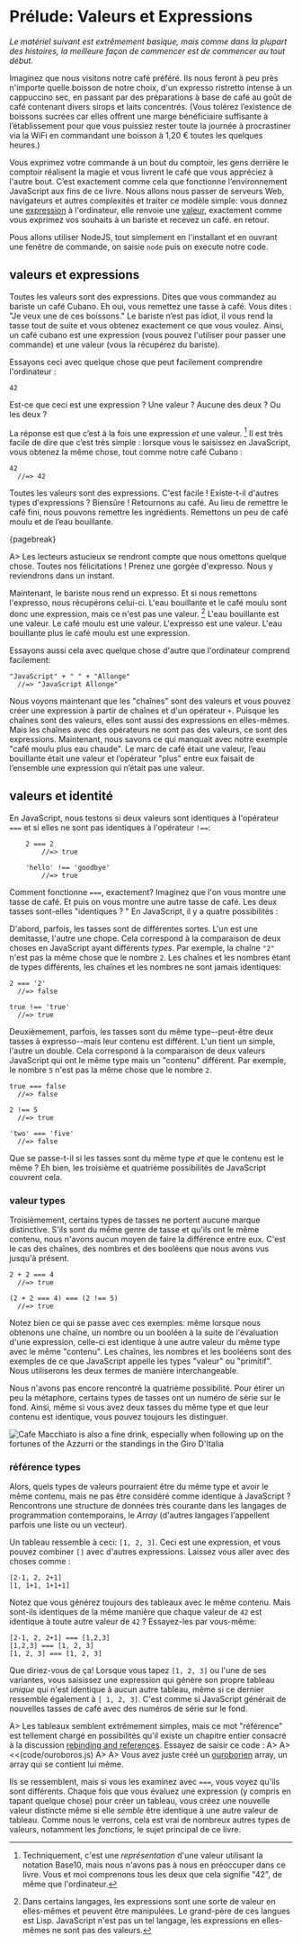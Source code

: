 # Prélude: Valeurs et Expressions

*Le matériel suivant est extrêmement basique, mais comme dans la plupart des histoires, la meilleure façon de commencer est de commencer au tout début.*

Imaginez que nous visitons notre café préféré. Ils nous feront à peu près n'importe quelle boisson de notre choix, d'un expresso ristretto intense à un cappuccino sec, en passant par des préparations à base de café au goût de café contenant divers sirops et laits concentrés. (Vous tolérez l’existence de boissons sucrées car elles offrent une marge bénéficiaire suffisante à l’établissement pour que vous puissiez rester toute la journée à procrastiner via la WiFi en commandant une boisson à 1,20 € toutes les quelques heures.)

Vous exprimez votre commande à un bout du comptoir, les gens derrière le comptoir réalisent la magie et vous livrent le café que vous appréciez à l'autre bout. C’est exactement comme cela que fonctionne l’environnement JavaScript aux fins de ce livre. Nous allons nous passer de serveurs Web, navigateurs et autres complexités et traiter ce modèle simple: vous donnez une [expression] à l'ordinateur, elle renvoie une [valeur], exactement comme vous exprimez vos souhaits à un bariste et recevez un café. en retour.

Pous allons utiliser NodeJS, tout simplement en l'installant et en ouvrant une fenêtre de commande, on saisie `node` puis on execute notre code.

[expression]: https://fr.wikipedia.org/wiki/Expression_(informatique)
[valeur]: https://fr.wikipedia.org/wiki/Valeur_(informatique)

## valeurs et expressions

Toutes les valeurs sont des expressions. Dites que vous commandez au bariste un café Cubano. Eh oui, vous remettez une tasse à café. Vous dites : "Je veux une de ces boissons." Le bariste n’est pas idiot, il vous rend la tasse tout de suite et vous obtenez exactement ce que vous voulez. Ainsi, un café cubano est une expression (vous pouvez l'utiliser pour passer une commande) et une valeur (vous la récupérez du bariste).

Essayons ceci avec quelque chose que peut facilement comprendre l'ordinateur :

    42

Est-ce que ceci est une expression ? Une valeur ? Aucune des deux ? Ou les deux ?

La réponse est que c’est à la fois une expression *et* une valeur. [^representation] Il est très facile de dire que c’est très simple : lorsque vous le saisissez en JavaScript, vous obtenez la même chose, tout comme notre café Cubano :

    42
      //=> 42

[^representation]: Techniquement, c'est une *représentation* d'une valeur utilisant la notation Base10, mais nous n'avons pas à nous en préoccuper dans ce livre. Vous et moi comprenons tous les deux que cela signifie "42", de même que l'ordinateur.

Toutes les valeurs sont des expressions. C'est facile ! Existe-t-il d'autres types d'expressions ? Biensûre ! Retournons au café. Au lieu de remettre le café fini, nous pouvons remettre les ingrédients. Remettons un peu de café moulu et de l’eau bouillante.

{pagebreak}

A> Les lecteurs astucieux se rendront compte que nous omettons quelque chose. Toutes nos félicitations ! Prenez une gorgée d'expresso. Nous y reviendrons dans un instant.

Maintenant, le bariste nous rend un expresso. Et si nous remettons l'expresso, nous récupérons celui-ci. L'eau bouillante et le café moulu sont donc une expression, mais ce n'est pas une valeur. [^homoiconicity] L'eau bouillante est une valeur. Le café moulu est une valeur. L'expresso est une valeur. L'eau bouillante plus le café moulu est une expression.

[^homoiconicity]: Dans certains langages, les expressions sont une sorte de valeur en elles-mêmes et peuvent être manipulées. Le grand-père de ces langues est Lisp. JavaScript n'est pas un tel langage, les expressions en elles-mêmes ne sont pas des valeurs.

Essayons aussi cela avec quelque chose d'autre que l'ordinateur comprend facilement:

    "JavaScript" + " " + "Allonge"
      //=> "JavaScript Allonge"

Nous voyons maintenant que les "chaînes" sont des valeurs et vous pouvez créer une expression à partir de chaînes et d'un opérateur `+`. Puisque les chaînes sont des valeurs, elles sont aussi des expressions en elles-mêmes. Mais les chaînes avec des opérateurs ne sont pas des valeurs, ce sont des expressions. Maintenant, nous savons ce qui manquait avec notre exemple "café moulu plus eau chaude". Le marc de café était une valeur, l’eau bouillante était une valeur et l’opérateur "plus" entre eux faisait de l’ensemble une expression qui n’était pas une valeur.

## valeurs et identité

En JavaScript, nous testons si deux valeurs sont identiques à l'opérateur `===` et si elles ne sont pas identiques à l'opérateur `!==`:

		2 === 2
			//=> true

		'hello' !== 'goodbye'
			//=> true

Comment fonctionne `===`, exactement? Imaginez que l'on vous montre une tasse de café. Et puis on vous montre une autre tasse de café. Les deux tasses sont-elles "identiques ? " En JavaScript, il y a quatre possibilités :

D'abord, parfois, les tasses sont de différentes sortes. L'un est une demitasse, l'autre une chope. Cela correspond à la comparaison de deux choses en JavaScript ayant différents *types*. Par exemple, la chaîne `"2"` n'est pas la même chose que le nombre `2`. Les chaînes et les nombres étant de types différents, les chaînes et les nombres ne sont jamais identiques:

    2 === '2'
      //=> false

    true !== 'true'
      //=> true

Deuxièmement, parfois, les tasses sont du même type--peut-être deux tasses à expresso--mais leur contenu est différent. L'un tient un simple, l'autre un double. Cela correspond à la comparaison de deux valeurs JavaScript qui ont le même type mais un "contenu" différent. Par exemple, le nombre `5` n'est pas la même chose que le nombre `2`.

    true === false
      //=> false

    2 !== 5
      //=> true

    'two' === 'five'
      //=> false

Que se passe-t-il si les tasses sont du même type *et* que le contenu est le même ? Eh bien, les troisième et quatrième possibilités de JavaScript couvrent cela.

### valeur types

Troisièmement, certains types de tasses ne portent aucune marque distinctive. S'ils sont du même genre de tasse et qu'ils ont le même contenu, nous n'avons aucun moyen de faire la différence entre eux. C'est le cas des chaînes, des nombres et des booléens que nous avons vus jusqu'à présent.

    2 + 2 === 4
      //=> true

    (2 + 2 === 4) === (2 !== 5)
      //=> true

Notez bien ce qui se passe avec ces exemples: même lorsque nous obtenons une chaîne, un nombre ou un booléen à la suite de l'évaluation d'une expression, celle-ci est identique à une autre valeur du même type avec le même "contenu". Les chaînes, les nombres et les booléens sont des exemples de ce que JavaScript appelle les types "valeur" ou "primitif". Nous utiliserons les deux termes de manière interchangeable.

Nous n'avons pas encore rencontré la quatrième possibilité. Pour étirer un peu la métaphore, certains types de tasses ont un numéro de série sur le fond. Ainsi, même si vous avez deux tasses du même type et que leur contenu est identique, vous pouvez toujours les distinguer.

![Cafe Macchiato is also a fine drink, especially when following up on the fortunes of the Azzurri or the standings in the Giro D'Italia](images/macchiato_1200.jpg)

### référence types

Alors, quels types de valeurs pourraient être du même type et avoir le même contenu, mais ne pas être considéré comme identique à JavaScript ? Rencontrons une structure de données très courante dans les langages de programmation contemporains, le *Array* (d'autres langages l'appellent parfois une liste ou un vecteur).

Un tableau ressemble à ceci: `[1, 2, 3]`. Ceci est une expression, et vous pouvez combiner `[]` avec d'autres expressions. Laissez vous aller avec des choses comme :

    [2-1, 2, 2+1]
    [1, 1+1, 1+1+1]

Notez que vous générez toujours des tableaux avec le même contenu. Mais sont-ils identiques de la même manière que chaque valeur de `42` est identique à toute autre valeur de `42` ? Essayez-les par vous-même:

    [2-1, 2, 2+1] === [1,2,3]
    [1,2,3] === [1, 2, 3]
    [1, 2, 3] === [1, 2, 3]

Que diriez-vous de ça! Lorsque vous tapez `[1, 2, 3]` ou l'une de ses variantes, vous saisissez une expression qui génère son propre tableau *unique* qui n'est identique à aucun autre tableau, même si ce dernier ressemble également à `[ 1, 2, 3]`. C'est comme si JavaScript générait de nouvelles tasses de café avec des numéros de série sur le fond.

A> Les tableaux semblent extrêmement simples, mais ce mot "référence" est tellement chargé en possibilités qu'il existe un chapitre entier consacré à la discussion [rebinding and references](#references). Essayez de saisir ce code :
A>
A> <<(code/ouroboros.js)
A>
A> Vous avez juste créé un [ouroborien](https://fr.wikipedia.org/wiki/Ouroboros) array, un array qui se contient lui même.

Ils se ressemblent, mais si vous les examinez avec `===`, vous voyez qu'ils sont différents. Chaque fois que vous évaluez une expression (y compris en tapant quelque chose) pour créer un tableau, vous créez une nouvelle valeur distincte même si elle *semble* être identique à une autre valeur de tableau. Comme nous le verrons, cela est vrai de nombreux autres types de valeurs, notamment les *fonctions*, le sujet principal de ce livre.
